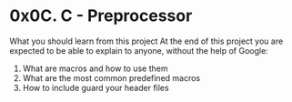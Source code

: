 # 0x0C. C - Preprocessor

What you should learn from this project
At the end of this project you are expected to be able to explain to anyone,
without the help of Google:
1. What are macros and how to use them
2. What are the most common predefined macros
3. How to include guard your header files

